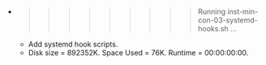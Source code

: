 * >>>>>>>>> Running inst-min-con-03-systemd-hooks.sh ...
  * Add systemd hook scripts.
  * Disk size = 892352K. Space Used = 76K. Runtime = 00:00:00:00.
